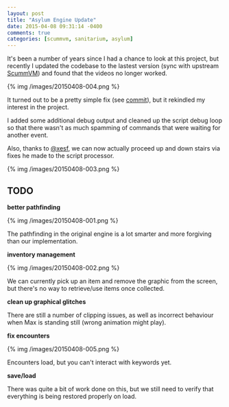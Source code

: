 ```yaml
---
layout: post
title: "Asylum Engine Update"
date: 2015-04-08 09:31:14 -0400
comments: true
categories: [scummvm, sanitarium, asylum]
---
```


It's been a number of years since I had a chance to look at this project, but recently I updated the codebase to the lastest version (sync with upstream [ScummVM](https://github.com/scummvm/scummvm)) and found that the videos no longer worked.

{% img /images/20150408-004.png %}

It turned out to be a pretty simple fix (see [commit](https://github.com/alexbevi/scummvm/commit/1ed45a5802a7ab9603aa72f8e18196e980657c23)), but it rekindled my interest in the project.

I added some additional debug output and cleaned up the script debug loop so that there wasn't as much spamming of commands that were waiting for another event.

Also, thanks to [@xesf](https://github.com/xesf), we can now actually proceed up and down stairs via fixes he made to the script processor.

{% img /images/20150408-003.png %}

## TODO

**better pathfinding**

{% img /images/20150408-001.png %}

The pathfinding in the original engine is a lot smarter and more forgiving than our implementation.

**inventory management**

{% img /images/20150408-002.png %}

We can currently pick up an item and remove the graphic from the screen, but there's no way to retrieve/use items once collected.

**clean up graphical glitches**

There are still a number of clipping issues, as well as incorrect behaviour when Max is standing still (wrong animation might play).

**fix encounters**

{% img /images/20150408-005.png %}

Encounters load, but you can't interact with keywords yet.

**save/load**

There was quite a bit of work done on this, but we still need to verify that everything is being restored properly on load.